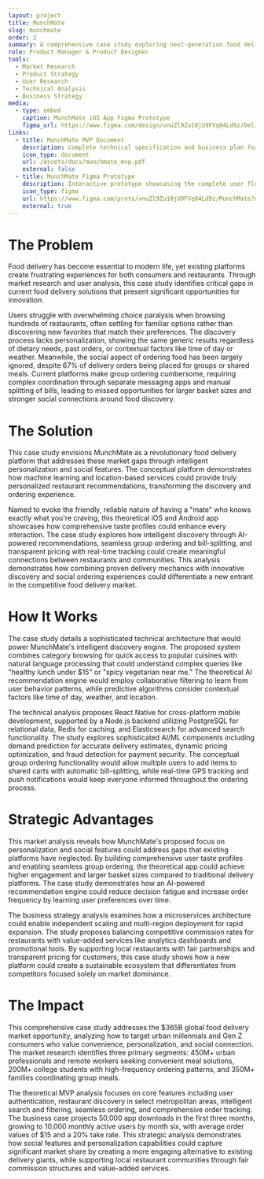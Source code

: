 ```yaml
---
layout: project
title: MunchMate
slug: munchmate
order: 2
summary: A comprehensive case study exploring next-generation food delivery through AI-powered recommendations and social features for connecting customers with local restaurants
role: Product Manager & Product Designer
tools:
  - Market Research
  - Product Strategy
  - User Research
  - Technical Analysis
  - Business Strategy
media:
  - type: embed
    caption: MunchMate iOS App Figma Prototype
    figma_url: https://www.figma.com/design/vnuZl9Zu10jU9FVq84Ld9z/Delivery-App-for-IOS?node-id=0-1
links:
  - title: MunchMate MVP Document
    description: Complete technical specification and business plan for the food delivery platform
    icon_type: document
    url: /assets/docs/munchmate_mvp.pdf
    external: false
  - title: MunchMate Figma Prototype
    description: Interactive prototype showcasing the complete user flow and design system
    icon_type: figma
    url: https://www.figma.com/proto/vnuZl9Zu10jU9FVq84Ld9z/MunchMate?node-id=1-3
    external: true
---
```

# The Problem

Food delivery has become essential to modern life, yet existing platforms create frustrating experiences for both consumers and restaurants. Through market research and user analysis, this case study identifies critical gaps in current food delivery solutions that present significant opportunities for innovation.

Users struggle with overwhelming choice paralysis when browsing hundreds of restaurants, often settling for familiar options rather than discovering new favorites that match their preferences. The discovery process lacks personalization, showing the same generic results regardless of dietary needs, past orders, or contextual factors like time of day or weather. Meanwhile, the social aspect of ordering food has been largely ignored, despite 67% of delivery orders being placed for groups or shared meals. Current platforms make group ordering cumbersome, requiring complex coordination through separate messaging apps and manual splitting of bills, leading to missed opportunities for larger basket sizes and stronger social connections around food discovery.

# The Solution

This case study envisions MunchMate as a revolutionary food delivery platform that addresses these market gaps through intelligent personalization and social features. The conceptual platform demonstrates how machine learning and location-based services could provide truly personalized restaurant recommendations, transforming the discovery and ordering experience.

Named to evoke the friendly, reliable nature of having a "mate" who knows exactly what you're craving, this theoretical iOS and Android app showcases how comprehensive taste profiles could enhance every interaction. The case study explores how intelligent discovery through AI-powered recommendations, seamless group ordering and bill-splitting, and transparent pricing with real-time tracking could create meaningful connections between restaurants and communities. This analysis demonstrates how combining proven delivery mechanics with innovative discovery and social ordering experiences could differentiate a new entrant in the competitive food delivery market.

# How It Works

The case study details a sophisticated technical architecture that would power MunchMate's intelligent discovery engine. The proposed system combines category browsing for quick access to popular cuisines with natural language processing that could understand complex queries like "healthy lunch under $15" or "spicy vegetarian near me." The theoretical AI recommendation engine would employ collaborative filtering to learn from user behavior patterns, while predictive algorithms consider contextual factors like time of day, weather, and location.

The technical analysis proposes React Native for cross-platform mobile development, supported by a Node.js backend utilizing PostgreSQL for relational data, Redis for caching, and Elasticsearch for advanced search functionality. The study explores sophisticated AI/ML components including demand prediction for accurate delivery estimates, dynamic pricing optimization, and fraud detection for payment security. The conceptual group ordering functionality would allow multiple users to add items to shared carts with automatic bill-splitting, while real-time GPS tracking and push notifications would keep everyone informed throughout the ordering process.

# Strategic Advantages

This market analysis reveals how MunchMate's proposed focus on personalization and social features could address gaps that existing platforms have neglected. By building comprehensive user taste profiles and enabling seamless group ordering, the theoretical app could achieve higher engagement and larger basket sizes compared to traditional delivery platforms. The case study demonstrates how an AI-powered recommendation engine could reduce decision fatigue and increase order frequency by learning user preferences over time.

The business strategy analysis examines how a microservices architecture could enable independent scaling and multi-region deployment for rapid expansion. The study proposes balancing competitive commission rates for restaurants with value-added services like analytics dashboards and promotional tools. By supporting local restaurants with fair partnerships and transparent pricing for customers, this case study shows how a new platform could create a sustainable ecosystem that differentiates from competitors focused solely on market dominance.

# The Impact

This comprehensive case study addresses the $365B global food delivery market opportunity, analyzing how to target urban millennials and Gen Z consumers who value convenience, personalization, and social connection. The market research identifies three primary segments: 450M+ urban professionals and remote workers seeking convenient meal solutions, 200M+ college students with high-frequency ordering patterns, and 350M+ families coordinating group meals.

The theoretical MVP analysis focuses on core features including user authentication, restaurant discovery in select metropolitan areas, intelligent search and filtering, seamless ordering, and comprehensive order tracking. The business case projects 50,000 app downloads in the first three months, growing to 10,000 monthly active users by month six, with average order values of $15 and a 20% take rate. This strategic analysis demonstrates how social features and personalization capabilities could capture significant market share by creating a more engaging alternative to existing delivery giants, while supporting local restaurant communities through fair commission structures and value-added services.
